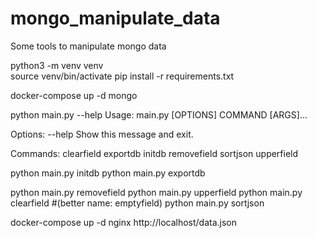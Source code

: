 # mongo_manipulate_data
Some tools to manipulate mongo data


python3 -m venv venv  
source venv/bin/activate
pip install -r requirements.txt

docker-compose up -d mongo


python main.py --help
Usage: main.py [OPTIONS] COMMAND [ARGS]...

Options:
  --help  Show this message and exit.

Commands:
  clearfield
  exportdb
  initdb
  removefield
  sortjson
  upperfield

python main.py initdb
python main.py exportdb

python main.py removefield
python main.py upperfield
python main.py clearfield #(better name: emptyfield)
python main.py sortjson


docker-compose up -d nginx
http://localhost/data.json
